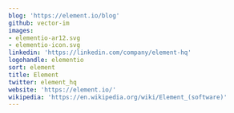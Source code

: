 ```yaml
---
blog: 'https://element.io/blog'
github: vector-im
images:
- elementio-ar12.svg
- elementio-icon.svg
linkedin: 'https://linkedin.com/company/element-hq'
logohandle: elementio
sort: element
title: Element
twitter: element_hq
website: 'https://element.io/'
wikipedia: 'https://en.wikipedia.org/wiki/Element_(software)'
---
```

